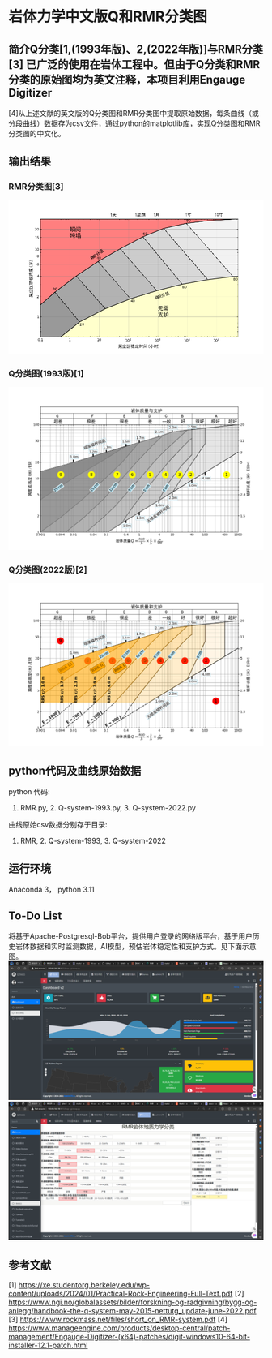# 岩体力学中文版Q和RMR分类图
## 简介Q分类[1,(1993年版)、2,(2022年版)]与RMR分类[3] 已广泛的使用在岩体工程中。但由于Q分类和RMR分类的原始图均为英文注释，本项目利用Engauge Digitizer
[4]从上述文献的英文版的Q分类图和RMR分类图中提取原始数据，每条曲线（或分段曲线）数据存为csv文件，通过python的matplotlib库，实现Q分类图和RMR分类图的中文化。


## 输出结果
### RMR分类图[3]
![RMR](output/RMR.png)
### Q分类图(1993版)[1]
![RMR](output/Q-system-1993.png)
### Q分类图(2022版)[2]
![RMR](output/Q-system-2022.png)
## python代码及曲线原始数据
python 代码: 
   1. RMR.py, 2. Q-system-1993.py, 3. Q-system-2022.py

曲线原始csv数据分别存于目录:
   1. RMR, 2.  Q-system-1993, 3. Q-system-2022


## 运行环境

 Anaconda 3， python 3.11

## To-Do List
 将基于Apache-Postgresql-Bob平台，提供用户登录的网络版平台，基于用户历史岩体数据和实时监测数据，AI模型，预估岩体稳定性和支护方式。见下面示意图。
 ![主页](To-Do-List/平台.png)
 ![用户RMR选择工具](To-Do-List/user-select-RMR.png)



## 参考文献
[1] https://xe.studentorg.berkeley.edu/wp-content/uploads/2024/01/Practical-Rock-Engineering-Full-Text.pdf
[2] https://www.ngi.no/globalassets/bilder/forskning-og-radgivning/bygg-og-anlegg/handbook-the-q-system-may-2015-nettutg_update-june-2022.pdf
[3] https://www.rockmass.net/files/short_on_RMR-system.pdf
[4] https://www.manageengine.com/products/desktop-central/patch-management/Engauge-Digitizer-(x64)-patches/digit-windows10-64-bit-installer-12.1-patch.html
